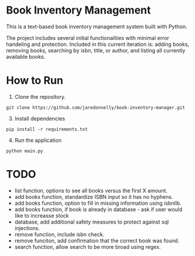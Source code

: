 # Book Inventory Management

This is a text-based book inventory management system built with Python. 

The project includes several initial functionalities with minimal error handeling and protection. Included in this current iteration is: adding books, removing books, searching by isbn, title, or author, and listing all currently available books.

# How to Run

1. Clone the repository.
```
git clone https://github.com/jaredonnelly/book-inventory-manager.git
```

3. Install dependencies
```
pip install -r requirements.txt
```

4. Run the application
```
python main.py
```

# TODO
- list function, options to see all books versus the first X amount.
- add books function, standardize ISBN input so it has no hyphens.
- add books function, option to fill in missing information using isbnlib.
- add books function, if book is already in database - ask if user would like to increasse stock 
- database, add additional safety measures to protect against sql injections.
- remove function, include isbn check. 
- remove funciton, add confirmation that the correct book was found.
- search function, allow search to be more broad using regex.

